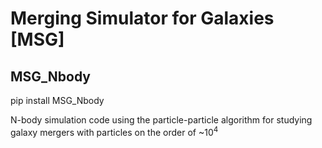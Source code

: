 # Merging Simulator for Galaxies [MSG]
## MSG_Nbody
pip install MSG_Nbody


N-body simulation code using the particle-particle algorithm for studying galaxy mergers with particles on the order of ~10<sup>4</sup>

